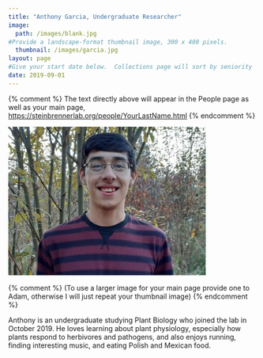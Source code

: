 ```yaml
---
title: "Anthony Garcia, Undergraduate Researcher"
image: 
  path: /images/blank.jpg
#Provide a landscape-format thumbnail image, 300 x 400 pixels.
  thumbnail: /images/garcia.jpg
layout: page
#Give your start date below.  Collections page will sort by seniority
date: 2019-09-01
---
```


{% comment %}
The text directly above will appear in the People page as well as your main page, https://steinbrennerlab.org/people/YourLastName.html
{% endcomment %}

<img src="/images/garcia.jpg" class="align-left" alt="">

<BR CLEAR="left">

{% comment %}
(To use a larger image for your main page provide one to Adam, otherwise I will just repeat your thumbnail image)
{% endcomment %}

Anthony is an undergraduate studying Plant Biology who joined the lab in October 2019. He loves learning about plant physiology, especially how plants respond to herbivores and pathogens, and also enjoys running, finding interesting music, and eating Polish and Mexican food.